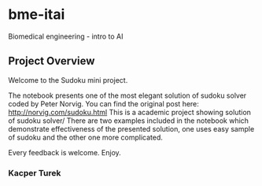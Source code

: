 # bme-itai
Biomedical engineering - intro to AI
## Project Overview

Welcome to the Sudoku mini project.

The notebook presents one of the most elegant solution of sudoku solver coded by Peter Norvig.
You can find the original post here: http://norvig.com/sudoku.html
This is a academic project showing solution of sudoku solver/ There are two examples included in the notebook which demonstrate
effectiveness of the presented solution, one uses easy sample of sudoku and the other one more complicated. 

Every feedback is welcome. Enjoy.
### Kacper Turek
